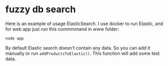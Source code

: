 # fuzzy db search
 
Here is an example of usage ElasticSearch.
I use docker to run Elastic, and for web app just run this commmmand in *www* folder:
```
node app
```

By default Elastic search doesn't contain any data. So you can add it manually or run ```addProductsToElastic()```. This function will add some test data.